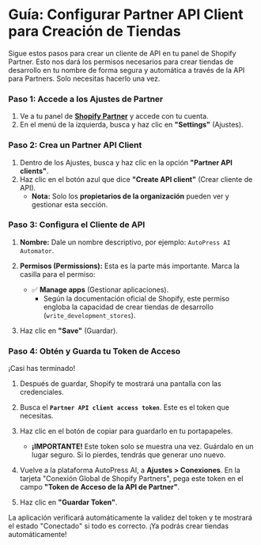 # Guía: Configurar Partner API Client para Creación de Tiendas

Sigue estos pasos para crear un cliente de API en tu panel de Shopify Partner. Esto nos dará los permisos necesarios para crear tiendas de desarrollo en tu nombre de forma segura y automática a través de la API para Partners. Solo necesitas hacerlo una vez.

### Paso 1: Accede a los Ajustes de Partner

1.  Ve a tu panel de **[Shopify Partner](https://partners.shopify.com)** y accede con tu cuenta.
2.  En el menú de la izquierda, busca y haz clic en **"Settings"** (Ajustes).

### Paso 2: Crea un Partner API Client

1.  Dentro de los Ajustes, busca y haz clic en la opción **"Partner API clients"**.
2.  Haz clic en el botón azul que dice **"Create API client"** (Crear cliente de API).
    *   **Nota:** Solo los **propietarios de la organización** pueden ver y gestionar esta sección.

### Paso 3: Configura el Cliente de API

1.  **Nombre:** Dale un nombre descriptivo, por ejemplo: `AutoPress AI Automator`.
2.  **Permisos (Permissions):** Esta es la parte más importante. Marca la casilla para el permiso:
    *   ✅ **Manage apps** (Gestionar aplicaciones).
        *   Según la documentación oficial de Shopify, este permiso engloba la capacidad de crear tiendas de desarrollo (`write_development_stores`).

3.  Haz clic en **"Save"** (Guardar).

### Paso 4: Obtén y Guarda tu Token de Acceso

¡Casi has terminado!

1.  Después de guardar, Shopify te mostrará una pantalla con las credenciales.
2.  Busca el **`Partner API client access token`**. Este es el token que necesitas.
3.  Haz clic en el botón de copiar para guardarlo en tu portapapeles.
    *   **¡IMPORTANTE!** Este token solo se muestra una vez. Guárdalo en un lugar seguro. Si lo pierdes, tendrás que generar uno nuevo.

4.  Vuelve a la plataforma AutoPress AI, a **Ajustes > Conexiones**. En la tarjeta "Conexión Global de Shopify Partners", pega este token en el campo **"Token de Acceso de la API de Partner"**.
5.  Haz clic en **"Guardar Token"**.

La aplicación verificará automáticamente la validez del token y te mostrará el estado "Conectado" si todo es correcto. ¡Ya podrás crear tiendas automáticamente!
